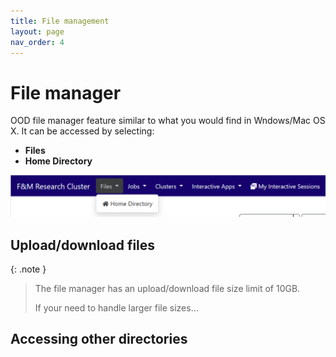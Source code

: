 ```yaml
---
title: File management
layout: page
nav_order: 4
---
```


# File manager

OOD file manager feature similar to what you would find in Wndows/Mac OS X.
It  can be accessed by selecting:

- **Files**
- **Home Directory**

![OOD file manager menu item](../assets/images/file_manager.png)

## Upload/download files

{: .note }
>  The file manager has an upload/download file size limit of 10GB.
>
> If your need to handle larger file sizes...

## Accessing other directories